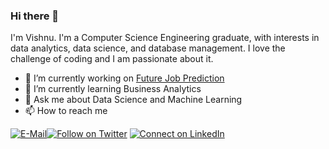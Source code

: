 ### Hi there 👋

I'm Vishnu. I'm a Computer Science Engineering graduate, with interests in data analytics, data science, and database management. I love the challenge of coding and I am passionate about it.

- 🔭 I’m currently working on [Future Job Prediction](https://github.com/grtvishnu/Future-Job-Prediction)
- 🌱 I’m currently learning Business Analytics
- 💬 Ask me about Data Science and Machine Learning
- 📫 How to reach me

[![E-Mail](https://img.shields.io/badge/--email?label=E-mail&logo=Gmail&style=social)](mailto:optra7@gmail.com)[![Follow on Twitter](https://img.shields.io/badge/--twitter?label=Twitter&logo=Twitter&style=social)](https://twitter.com/vishnumon021) [![Connect on LinkedIn](https://img.shields.io/badge/--linkedin?label=LinkedIn&logo=LinkedIn&style=social)](https://www.linkedin.com/in/vishnuvu/)

<!--
**grtvishnu/grtvishnu** is a ✨ _special_ ✨ repository because its `README.md` (this file) appears on your GitHub profile.

Here are some ideas to get you started:

